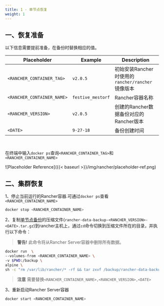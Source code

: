 ```yaml
---
title: 1 - 单节点恢复
weight: 1
---
```


## 一、恢复准备

以下信息需要提前准备，在备份时替换相应的值。

| Placeholder                | Example                    | Description                                               |
| -------------------------- | -------------------------- | --------------------------------------------------------- |
| `<RANCHER_CONTAINER_TAG>`  | `v2.0.5`                   | 初始安装Rancher时使用的`rancher/rancher`镜像版本|
| `<RANCHER_CONTAINER_NAME>` | `festive_mestorf`          | Rancher容器名称                       |
| `<RANCHER_VERSION>`        | `v2.0.5`                   |创建的Rancher数据备份对应的Rancher版本|
| `<DATE>`                   | `9-27-18`                  | 备份创建时间   |
<br/>

在终端中输入`docker ps`查询`<RANCHER_CONTAINER_TAG>`和`<RANCHER_CONTAINER_NAME>`

![Placeholder Reference]({{< baseurl >}}/img/rancher/placeholder-ref.png)

## 二、集群恢复

1、停止当前运行的Rancher容器.可通过`docker ps`查看`<RANCHER_CONTAINER_NAME>`

```bash
docker stop <RANCHER_CONTAINER_NAME>
```

2、复制[单节点备份](../../backups/single-node-backups/)的压缩文件(`rancher-data-backup-<RANCHER_VERSION>-<DATE>.tar.gz`)到rancher主机上，通过`cd`命令切换到压缩文件所在的目录，并执行以下命令：

>**警告!** 此命令将从Rancher Server容器中删除所有数据。

```bash
docker run  \
--volumes-from <RANCHER_CONTAINER_NAME> \
-v $PWD:/backup \
alpine \
sh -c "rm /var/lib/rancher/* -rf && tar zxvf /backup/rancher-data-backup-<RANCHER_VERSION>-<DATE>.tar.gz"
```

>**注意** 需要替换`<RANCHER_CONTAINER_NAME>,<RANCHER_VERSION>,<DATE>`

3、重新启动Rancher Server容器

```bash
docker start <RANCHER_CONTAINER_NAME>
```